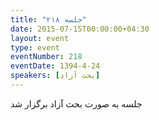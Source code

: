 ```yaml
---
title: "جلسه ۲۱۸"
date: 2015-07-15T00:00:00+04:30
layout: event
type: event
eventNumber: 218
eventDate: 1394-4-24
speakers: [بحث آزاد]
---
```

جلسه به صورت بحث آزاد برگزار شد